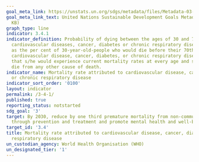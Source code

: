 ```yaml
---
goal_meta_link: https://unstats.un.org/sdgs/metadata/files/Metadata-03-04-01.pdf
goal_meta_link_text: United Nations Sustainable Development Goals Metadata (PDF 72.6
  KB)
graph_type: line
indicator: 3.4.1
indicator_definition: Probability of dying between the ages of 30 and 70 years from
  cardiovascular diseases, cancer, diabetes or chronic respiratory diseases, defined
  as the per cent of 30-year-old-people who would die before their 70th birthday from
  cardiovascular disease, cancer, diabetes, or chronic respiratory disease, assuming
  that s/he would experience current mortality rates at every age and s/he would not
  die from any other cause of death.
indicator_name: Mortality rate attributed to cardiovascular disease, cancer, diabetes
  or chronic respiratory disease
indicator_sort_order: '0100'
layout: indicator
permalink: /3-4-1/
published: true
reporting_status: notstarted
sdg_goal: '3'
target: By 2030, reduce by one third premature mortality from non-communicable diseases
  through prevention and treatment and promote mental health and well-being
target_id: '3.4'
title: Mortality rate attributed to cardiovascular disease, cancer, diabetes or chronic
  respiratory disease
un_custodian_agency: World Health Organisation (WHO)
un_designated_tier: '1'
---
```


